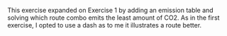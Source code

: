 This exercise expanded on Exercise 1 by adding an emission table and solving which route combo emits the least amount of CO2. As in the first exercise, I opted to use a dash as to me it illustrates a route better.